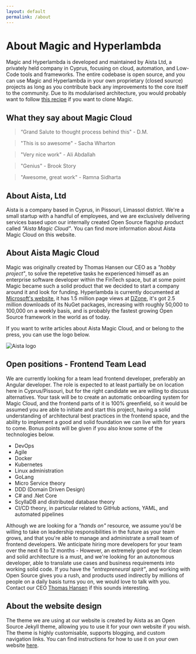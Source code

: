 ```yaml
---
layout: default
permalink: /about
---
```


# About Magic and Hyperlambda

Magic and Hyperlambda is developed and maintained by Aista Ltd, a privately held company in Cyprus, focusing
on cloud, automation, and Low-Code tools and frameworks. The entire codebase is open source, and
you can use Magic and Hyperlambda in your own proprietary (closed source) projects as long as you
contribute back any improvements to the core itself to the community. Due to its modularised
architecture, you would probably want to follow [this recipe](/documentation/magic.clone/)
if you want to clone Magic.

## What they say about Magic Cloud

> “Grand Salute to thought process behind this" - D.M.

> "This is so awesome" - Sacha Wharton

> "Very nice work" - Ali Abdallah

> "Genius" - Brook Story

> "Awesome, great work" - Ramna Sidharta

## About Aista, Ltd

Aista is a company based in Cyprus, in Pissouri, Limassol district. We're a small startup with a handful
of employees, and we are exclusively delivering services based upon our internally created Open Source
flagship product called _"Aista Magic Cloud"_. You can find more information about Aista Magic Cloud on
this website.

## About Aista Magic Cloud

Magic was originally created by Thomas Hansen our CEO as a _"hobby project"_, to solve
the repetetive tasks he experienced himself as an enterprise software developer within the
FinTech space, but at some point Magic became such a solid product that we decided to start a company
around it and look for funding. Hyperlambda is currently documented at [Microsoft's website](https://docs.microsoft.com/en-us/archive/msdn-magazine/2017/june/csharp-make-csharp-more-dynamic-with-hyperlambda), it has 1.5 million page views
at [DZone](https://dzone.com), it's got 2.5 million downloads of its NuGet packages, increasing with roughly
50,000 to 100,000 on a weekly basis, and is probably the fastest growing Open Source framework
in the world as of today.

If you want to write articles about Aista Magic Cloud, and or belong to the press, you can use the logo below.

![Aista logo](https://raw.githubusercontent.com/polterguy/magic/master/artwork/og.jpeg)

## Open positions - Frontend Team Lead

We are currently looking for a team lead frontend developer, preferably an Angular developer.
The role is expected to at least partially be on location here in Cyprus/Pissouri, but for the right
candidate we are willing to discuss alternatives. Your task will be to create an automatic
onboarding system for Magic Cloud, and the frontend parts of it is 100% greenfield, so it would be
assumed you are able to initiate and start this project, having a solid understanding of architectural
best practices in the frontend space, and the ability to implement a good and solid foundation we can
live with for years to come. Bonus points will be given if you also know some of the technologies below.

* DevOps
* Agile
* Docker
* Kubernetes
* Linux administration
* GoLang
* Micro Service theory
* DDD (Domain Driven Design)
* C# and .Net Core
* ScyllaDB and distributed database theory
* CI/CD theory, in particular related to GitHub actions, YAML, and automated pipelines

Although we are looking for a _"hands on"_ resource, we assume you'd be willing to take on
leadership responsibilities in the future as your team grows, and that you're able to manage
and administrate a small team of frontend developers. We anticipate hiring more developers
for your team over the next 6 to 12 months - However, an extremely good eye for clean and solid
architecture is a must, and we're looking for an autonomous developer, able to translate use
cases and business requirements into working solid code. If you have the _"entrepreneural spirit"_,
and working with Open Source gives you a rush, and products used indirectly by millions of people
on a daily basis turns you on, we would love to talk with you. Contact our CEO
[Thomas Hansen](mailto:info@aista.com) if this sounds interesting.

## About the website design

The theme we are using at our website is created by Aista as an Open Source Jekyll theme, allowing
you to use it for your own website if you wish. The theme is highly customisable, supports blogging,
and custom navigation links. You can find instructions for how to use it on your
own website [here](https://github.com/polterguy/aista-jekyll).
